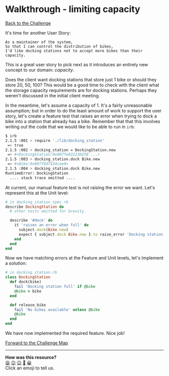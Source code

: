 # Walkthrough - limiting capacity

[Back to the Challenge](../13_limiting_capacity.md)

It's time for another User Story:

```
As a maintainer of the system,
So that I can control the distribution of bikes,
I'd like docking stations not to accept more bikes than their capacity.
```

This is a great user story to pick next as it introduces an entirely new concept to our domain: *capacity*.

Does the client want docking stations that store just 1 bike or should they store 20, 50, 100?  This would be a good time to check with the client what the storage capacity requirements are for docking stations.  Perhaps they weren't discussed in the initial client meeting.  

In the meantime, let's assume a capacity of 1.  It's a fairly unreasonable assumption; but in order to do the least amount of work to support the user story, let's create a feature test that raises an error when trying to dock a bike into a station that already has a bike.  Remember that that this involves writing out the code that we would like to be able to run in `irb`:

```sh
$ irb
2.1.5 :001 > require './lib/docking_station'
 => true
2.1.5 :002 > docking_station = DockingStation.new
 => #<DockingStation:0x007fe022230258 ...>
2.1.5 :003 > docking_station.dock Bike.new
 => #<Bike:0x007f8d7424cee0>
2.1.5 :004 > docking_station.dock Bike.new
RuntimeError: DockingStation
  .... stack trace omitted ....
```

At current, our manual feature test is not raising the error we want. Let's represent this at the Unit level:

```ruby
# in docking_station_spec.rb
describe DockingStation do
  # other tests omitted for brevity

  describe '#dock' do
    it 'raises an error when full' do
      subject.dock(Bike.new)
      expect { subject.dock Bike.new }.to raise_error 'Docking station full'
    end
  end
end
```

Now we have matching errors at the Feature and Unit levels, let's Implement a solution:

```ruby
# in docking_station.rb
class DockingStation
  def dock(bike)
    fail 'Docking station full' if @bike
    @bike = bike
  end

  def release_bike
    fail 'No bikes available' unless @bike
    @bike
  end
end
```

We have now implemented the required feature. Nice job!

[Forward to the Challenge Map](../0_challenge_map.md)

<!-- BEGIN GENERATED SECTION DO NOT EDIT -->

---

**How was this resource?**  
[😫](https://airtable.com/shrUJ3t7KLMqVRFKR?prefill_Repository=course&prefill_File=boris_bikes/walkthroughs/13.md&prefill_Sentiment=😫) [😕](https://airtable.com/shrUJ3t7KLMqVRFKR?prefill_Repository=course&prefill_File=boris_bikes/walkthroughs/13.md&prefill_Sentiment=😕) [😐](https://airtable.com/shrUJ3t7KLMqVRFKR?prefill_Repository=course&prefill_File=boris_bikes/walkthroughs/13.md&prefill_Sentiment=😐) [🙂](https://airtable.com/shrUJ3t7KLMqVRFKR?prefill_Repository=course&prefill_File=boris_bikes/walkthroughs/13.md&prefill_Sentiment=🙂) [😀](https://airtable.com/shrUJ3t7KLMqVRFKR?prefill_Repository=course&prefill_File=boris_bikes/walkthroughs/13.md&prefill_Sentiment=😀)  
Click an emoji to tell us.

<!-- END GENERATED SECTION DO NOT EDIT -->
